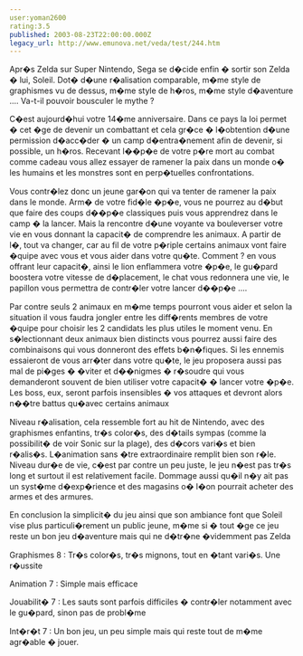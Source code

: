 ```yaml
---
user:yoman2600
rating:3.5
published: 2003-08-23T22:00:00.000Z
legacy_url: http://www.emunova.net/veda/test/244.htm
---
```

Apr�s Zelda sur Super Nintendo, Sega se d�cide enfin � sortir son Zelda � lui, Soleil. Dot� d�une r�alisation comparable, m�me style de graphismes vu de dessus, m�me style de h�ros, m�me style d�aventure .... Va-t-il pouvoir bousculer le mythe ?   

  

C�est aujourd�hui votre 14�me anniversaire. Dans ce pays la loi permet � cet �ge de devenir un combattant et cela gr�ce � l�obtention d�une permission d�acc�der � un camp d�entra�nement afin de devenir, si possible, un h�ros. Recevant l��p�e de votre p�re mort au combat comme cadeau vous allez essayer de ramener la paix dans un monde o� les humains et les monstres sont en perp�tuelles confrontations.  

  

Vous contr�lez donc un jeune gar�on qui va tenter de ramener la paix dans le monde. Arm� de votre fid�le �p�e, vous ne pourrez au d�but que faire des coups d��p�e classiques puis vous apprendrez dans le camp � la lancer. Mais la rencontre d�une voyante va bouleverser votre vie en vous donnant la capacit� de comprendre les animaux. A partir de l�, tout va changer, car au fil de votre p�riple certains animaux vont faire �quipe avec vous et vous aider dans votre qu�te. Comment ? en vous offrant leur capacit�, ainsi le lion enflammera votre �p�e, le gu�pard boostera votre vitesse de d�placement, le chat vous redonnera une vie, le papillon vous permettra de contr�ler votre lancer d��p�e ....   

  

Par contre seuls 2 animaux en m�me temps pourront vous aider et selon la situation il vous faudra jongler entre les diff�rents membres de votre �quipe pour choisir les 2 candidats les plus utiles le moment venu. En s�lectionnant deux animaux bien distincts vous pourrez aussi faire des combinaisons qui vous donneront des effets b�n�fiques. Si les ennemis essaieront de vous arr�ter dans votre qu�te, le jeu proposera aussi pas mal de pi�ges � �viter et d��nigmes � r�soudre qui vous demanderont souvent de bien utiliser votre capacit� � lancer votre �p�e. Les boss, eux, seront parfois insensibles � vos attaques et devront alors n��tre battus qu�avec certains animaux  

  

Niveau r�alisation, cela ressemble fort au hit de Nintendo, avec des graphismes enfantins, tr�s color�s, des d�tails sympas (comme la possibilit� de voir Sonic sur la plage), des d�cors vari�s et bien r�alis�s. L�animation sans �tre extraordinaire remplit bien son r�le. Niveau dur�e de vie, c�est par contre un peu juste, le jeu n�est pas tr�s long et surtout il est relativement facile. Dommage aussi qu�il n�y ait pas un syst�me d�exp�rience et des magasins o� l�on pourrait acheter des armes et des armures.  

  

En conclusion la simplicit� du jeu ainsi que son ambiance font que Soleil vise plus particuli�rement un public jeune, m�me si � tout �ge ce jeu reste un bon jeu d�aventure mais qui ne d�tr�ne �videmment pas Zelda  

  

Graphismes 8 : Tr�s color�s, tr�s mignons, tout en �tant vari�s. Une r�ussite  

  

Animation 7 : Simple mais efficace  

  

Jouabilit� 7 : Les sauts sont parfois difficiles � contr�ler notamment avec le gu�pard, sinon pas de probl�me  

  

Int�r�t 7 : Un bon jeu, un peu simple mais qui reste tout de m�me agr�able � jouer.